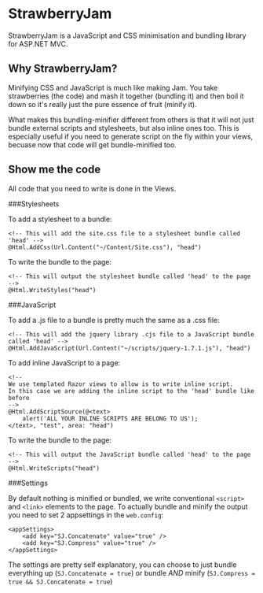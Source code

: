 StrawberryJam
=============
StrawberryJam is a JavaScript and CSS minimisation and bundling library for ASP.NET MVC.

Why StrawberryJam?
------------------

Minifying CSS and JavaScript is much like making Jam. You take strawberries (the code) and mash it together (bundling it) and then boil it down so it's really just the pure essence of fruit (minify it).

What makes this bundling-minifier different from others is that it will not just bundle external scripts and stylesheets, but also inline ones too. This is especially useful if you need to generate script on the fly within your views, becuase now that code will get bundle-minified too.

Show me the code
----------------

All code that you need to write is done in the Views.

###Stylesheets

To add a stylesheet to a bundle:

    <!-- This will add the site.css file to a stylesheet bundle called 'head' -->
    @Html.AddCss(Url.Content("~/Content/Site.css"), "head")
	
To write the bundle to the page:

    <!-- This will output the stylesheet bundle called 'head' to the page -->
    @Html.WriteStyles("head")
	
###JavaScript

To add a .js file to a bundle is pretty much the same as a .css file:

    <!-- This will add the jquery library .cjs file to a JavaScript bundle called 'head' -->
    @Html.AddJavaScript(Url.Content("~/scripts/jquery-1.7.1.js"), "head")
	
To add inline JavaScript to a page:

    <!--
	We use templated Razor views to allow is to write inline script.
    In this case we are adding the inline script to the 'head' bundle like before
	-->
    @Html.AddScriptSource(@<text>
		alert('ALL YOUR INLINE SCRIPTS ARE BELONG TO US');
	</text>, "test", area: "head")
	
To write the bundle to the page:

    <!-- This will output the JavaScript bundle called 'head' to the page -->
    @Html.WriteScripts("head")
	
###Settings

By default nothing is minified or bundled, we write conventional `<script>` and `<link>` elements to the page. To actually bundle and minify the output you need to set 2 appsettings in the `web.config`:

    <appSettings>
	    <add key="SJ.Concatenate" value="true" />
        <add key="SJ.Compress" value="true" />
    </appSettings>

The settings are pretty self explanatory, you can choose to just bundle everything up (`SJ.Concatenate = true`) or bundle *AND* minify (`SJ.Compress = true && SJ.Concatenate = true`)
